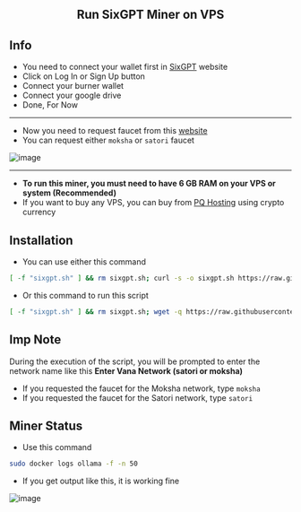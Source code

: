 <h2 align=center>Run SixGPT Miner on VPS</h2>

## Info
- You need to connect your wallet first in [SixGPT](https://sixgpt.xyz) website
- Click on Log In or Sign Up button 
- Connect your burner wallet
- Connect your google drive
- Done, For Now
---
- Now you need to request faucet from this [website](https://faucet.vana.org/)
- You can request either `moksha` or `satori` faucet

![image](https://github.com/user-attachments/assets/b62be5b0-7f8e-40dd-8941-1b95665126d9)

---
- **To run this miner, you must need to have 6 GB RAM on your VPS or system (Recommended)**
- If you want to buy any VPS, you can buy from [PQ Hosting](https://pq.hosting/?from=622403&lang=en) using crypto currency

## Installation
- You can use either this command
```bash
[ -f "sixgpt.sh" ] && rm sixgpt.sh; curl -s -o sixgpt.sh https://raw.githubusercontent.com/Andrew96bit/sixgpt/refs/heads/main/sixgpt.sh && chmod +x sixgpt.sh && ./sixgpt.sh
```
- Or this command to run this script
```bash
[ -f "sixgpt.sh" ] && rm sixgpt.sh; wget -q https://raw.githubusercontent.com/Andrew96bit/sixgpt/refs/heads/main/sixgpt.sh && chmod +x sixgpt.sh && ./sixgpt.sh
```

## Imp Note
During the execution of the script, you will be prompted to enter the network name like this **Enter Vana Network (satori or moksha)**

- If you requested the faucet for the Moksha network, type `moksha`
- If you requested the faucet for the Satori network, type `satori`

## Miner Status
- Use this command
```bash
sudo docker logs ollama -f -n 50
```
- If you get output like this, it is working fine

![image](https://github.com/user-attachments/assets/c380d037-4750-452c-a882-86a23dd32cc6)
